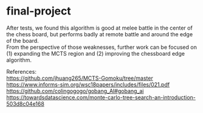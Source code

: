 # final-project
After tests, we found this algorithm is good at melee battle in the center of the chess board, but performs badly at remote battle and around the edge of the board.  
From the perspective of those weaknesses, further work can be focused on (1) expanding the MCTS region and (2) improving the chessboard edge algorithm.

References:  
https://github.com/jhuang265/MCTS-Gomoku/tree/master  
https://www.informs-sim.org/wsc18papers/includes/files/021.pdf  
https://github.com/colingogogo/gobang_AI#gobang_ai  
https://towardsdatascience.com/monte-carlo-tree-search-an-introduction-503d8c04e168
